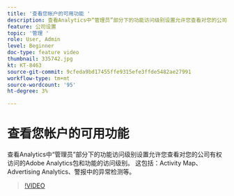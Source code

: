 ```yaml
---
title: '查看您帐户的可用功能 '
description: 查看Analytics中“管理员”部分下的功能访问级别设置允许您查看对您的公司有权访问的Adobe Analytics包和功能的访问级别。 这包括Activity Map、Advertising Analytics、警报中的异常检测等。
feature: 公司设置
topic: '管理 '
role: User, Admin
level: Beginner
doc-type: feature video
thumbnail: 335742.jpg
kt: KT-8463
source-git-commit: 9cfeda9bd17455ffe9315efe3ffde5482ae27991
workflow-type: tm+mt
source-wordcount: '95'
ht-degree: 3%

---
```



# 查看您帐户的可用功能

查看Analytics中“管理员”部分下的功能访问级别设置允许您查看对您的公司有权访问的Adobe Analytics包和功能的访问级别。 这包括：Activity Map、Advertising Analytics、警报中的异常检测等。


>[!VIDEO](https://video.tv.adobe.com/v/335742/?quality=12&learn=on)